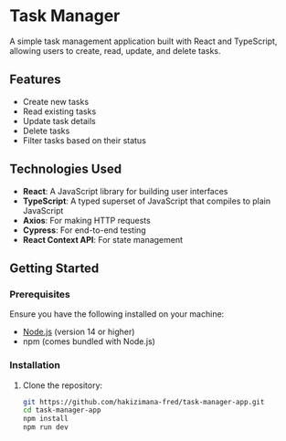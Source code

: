 # Task Manager

A simple task management application built with React and TypeScript, allowing users to create, read, update, and delete tasks.

## Features

- Create new tasks
- Read existing tasks
- Update task details
- Delete tasks
- Filter tasks based on their status

## Technologies Used

- **React**: A JavaScript library for building user interfaces
- **TypeScript**: A typed superset of JavaScript that compiles to plain JavaScript
- **Axios**: For making HTTP requests
- **Cypress**: For end-to-end testing
- **React Context API**: For state management

## Getting Started

### Prerequisites

Ensure you have the following installed on your machine:

- [Node.js](https://nodejs.org/en/download/) (version 14 or higher)
- npm (comes bundled with Node.js)

### Installation

1. Clone the repository:

   ```bash
   git https://github.com/hakizimana-fred/task-manager-app.git
   cd task-manager-app
   npm install
   npm run dev
```